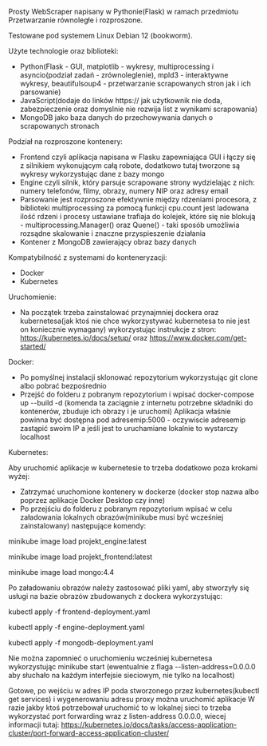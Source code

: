 Prosty WebScraper napisany w Pythonie(Flask) w ramach przedmiotu Przetwarzanie równoległe i rozproszone.

Testowane pod systemem Linux Debian 12 (bookworm).

Użyte technologie oraz biblioteki:
- Python(Flask - GUI, matplotlib - wykresy, multiprocessing i asyncio(podział zadań - zrównoleglenie), mpld3 - interaktywne wykresy, beautifulsoup4 - przetwarzanie scrapowanych stron jak i ich parsowanie)
- JavaScript(dodaje do linków https:// jak użytkownik nie doda, zabezpieczenie oraz domyslnie nie rozwija list z wynikami scrapowania)
- MongoDB jako baza danych do przechowywania danych o scrapowanych stronach

Podział na rozproszone kontenery:
- Frontend czyli aplikacja napisana w Flasku zapewniająca GUI i łączy się z silnikiem wykonującym całą robote, dodatkowo tutaj tworzone są wykresy wykorzystując dane z bazy mongo
- Engine czyli silnik, który parsuje scrapowane strony wydzielając z nich: numery telefonów, filmy, obrazy, numery NIP oraz adresy email
- Parsowanie jest rozproszone efektywnie między rdzeniami procesora, z biblioteki multiprocessing za pomocą funkcji cpu.count jest ladowana ilość rdzeni i procesy ustawiane trafiaja do kolejek, które się nie blokują - multiprocessing.Manager() oraz Quene() - taki sposób umożliwia rozsądne skalowanie i znaczne przyspieszenie działania
- Kontener z MongoDB zawierający obraz bazy danych

Kompatybilność z systemami do konteneryzacji:
- Docker
- Kubernetes

Uruchomienie:
- Na początek trzeba zainstalować przynajmniej dockera oraz kubernetesa(jak ktoś nie chce wykorzystywać kubernetesa to nie jest on koniecznie wymagany) wykorzystując instrukcje z stron: https://kubernetes.io/docs/setup/ oraz https://www.docker.com/get-started/

Docker:
- Po pomyślnej instalacji sklonować repozytorium wykorzystując git clone albo pobrać bezpośrednio
- Przejść do folderu z pobranym repozytorium i wpisać docker-compose up --build -d (komenda ta zaciągnie z internetu potrzebne składniki do kontenerów, zbuduje ich obrazy i je uruchomi)
Aplikacja właśnie powinna być dostępna pod adresemip:5000 - oczywiscie adresemip zastąpić swoim IP a jeśli jest to uruchamiane lokalnie to wystarczy localhost

Kubernetes:

Aby uruchomić aplikacje w kubernetesie to trzeba dodatkowo poza krokami wyżej:

- Zatrzymać uruchomione kontenery w dockerze (docker stop nazwa albo poprzez aplikacje Docker Desktop czy inne)
- Po przejściu do folderu z pobranym repozytorium wpisać w celu załadowania lokalnych obrazów(minikube musi być wcześniej zainstalowany) następujące komendy:

minikube image load projekt_engine:latest

minikube image load projekt_frontend:latest

minikube image load mongo:4.4

Po załadowaniu obrazów należy zastosować pliki yaml, aby stworzyły się usługi na bazie obrazów zbudowanych z dockera wykorzystując:

kubectl apply -f frontend-deployment.yaml

kubectl apply -f engine-deployment.yaml

kubectl apply -f mongodb-deployment.yaml

Nie można zapomnieć o uruchomieniu wcześniej kubernetesa wykorzystując minikube start (ewentualnie z flaga --listen-address=0.0.0.0 aby słuchało na każdym interfejsie sieciowym, nie tylko na localhost)

Gotowe, po wejściu w adres IP poda stworzonego przez kubernetes(kubectl get services) i wygenerowaniu adresu proxy można uruchomić aplikacje
W razie jakby ktoś potrzebował uruchomić to w lokalnej sieci to trzeba wykorzystać port forwarding wraz z listen-address 0.0.0.0, wiecej informacji tutaj: https://kubernetes.io/docs/tasks/access-application-cluster/port-forward-access-application-cluster/

